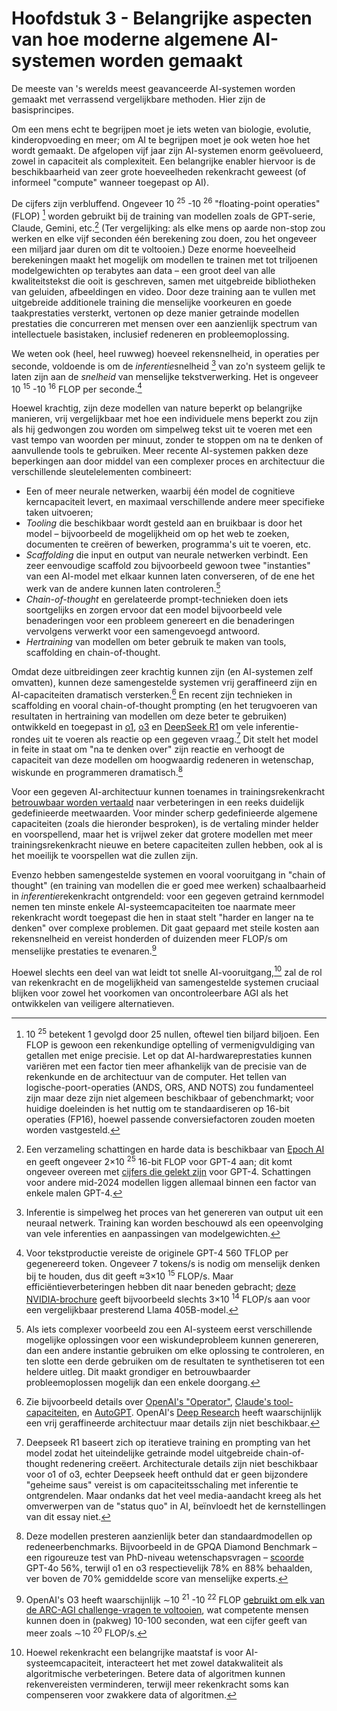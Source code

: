 # Hoofdstuk 3 - Belangrijke aspecten van hoe moderne algemene AI-systemen worden gemaakt

De meeste van 's werelds meest geavanceerde AI-systemen worden gemaakt met verrassend vergelijkbare methoden. Hier zijn de basisprincipes.

Om een mens echt te begrijpen moet je iets weten van biologie, evolutie, kinderopvoeding en meer; om AI te begrijpen moet je ook weten hoe het wordt gemaakt. De afgelopen vijf jaar zijn AI-systemen enorm geëvolueerd, zowel in capaciteit als complexiteit. Een belangrijke enabler hiervoor is de beschikbaarheid van zeer grote hoeveelheden rekenkracht geweest (of informeel "compute" wanneer toegepast op AI).

De cijfers zijn verbluffend. Ongeveer 10 <sup>25</sup> -10 <sup>26</sup> "floating-point operaties" (FLOP) [^1] worden gebruikt bij de training van modellen zoals de GPT-serie, Claude, Gemini, etc.[^2] (Ter vergelijking: als elke mens op aarde non-stop zou werken en elke vijf seconden één berekening zou doen, zou het ongeveer een miljard jaar duren om dit te voltooien.) Deze enorme hoeveelheid berekeningen maakt het mogelijk om modellen te trainen met tot triljoenen modelgewichten op terabytes aan data – een groot deel van alle kwaliteitstekst die ooit is geschreven, samen met uitgebreide bibliotheken van geluiden, afbeeldingen en video. Door deze training aan te vullen met uitgebreide additionele training die menselijke voorkeuren en goede taakprestaties versterkt, vertonen op deze manier getrainde modellen prestaties die concurreren met mensen over een aanzienlijk spectrum van intellectuele basistaken, inclusief redeneren en probleemoplossing.

We weten ook (heel, heel ruwweg) hoeveel rekensnelheid, in operaties per seconde, voldoende is om de *inferentie*snelheid [^3] van zo'n systeem gelijk te laten zijn aan de *snelheid* van menselijke tekstverwerking. Het is ongeveer 10 <sup>15</sup> -10 <sup>16</sup> FLOP per seconde.[^4]

Hoewel krachtig, zijn deze modellen van nature beperkt op belangrijke manieren, vrij vergelijkbaar met hoe een individuele mens beperkt zou zijn als hij gedwongen zou worden om simpelweg tekst uit te voeren met een vast tempo van woorden per minuut, zonder te stoppen om na te denken of aanvullende tools te gebruiken. Meer recente AI-systemen pakken deze beperkingen aan door middel van een complexer proces en architectuur die verschillende sleutelelementen combineert:

- Een of meer neurale netwerken, waarbij één model de cognitieve kerncapaciteit levert, en maximaal verschillende andere meer specifieke taken uitvoeren;
- *Tooling* die beschikbaar wordt gesteld aan en bruikbaar is door het model – bijvoorbeeld de mogelijkheid om op het web te zoeken, documenten te creëren of bewerken, programma's uit te voeren, etc.
- *Scaffolding* die input en output van neurale netwerken verbindt. Een zeer eenvoudige scaffold zou bijvoorbeeld gewoon twee "instanties" van een AI-model met elkaar kunnen laten converseren, of de ene het werk van de andere kunnen laten controleren.[^5]
- *Chain-of-thought* en gerelateerde prompt-technieken doen iets soortgelijks en zorgen ervoor dat een model bijvoorbeeld vele benaderingen voor een probleem genereert en die benaderingen vervolgens verwerkt voor een samengevoegd antwoord.
- *Hertraining* van modellen om beter gebruik te maken van tools, scaffolding en chain-of-thought.

Omdat deze uitbreidingen zeer krachtig kunnen zijn (en AI-systemen zelf omvatten), kunnen deze samengestelde systemen vrij geraffineerd zijn en AI-capaciteiten dramatisch versterken.[^6] En recent zijn technieken in scaffolding en vooral chain-of-thought prompting (en het terugvoeren van resultaten in hertraining van modellen om deze beter te gebruiken) ontwikkeld en toegepast in [o1](https://openai.com/o1/), [o3](https://openai.com/index/openai-o3-mini/) en [DeepSeek R1](https://api-docs.deepseek.com/news/news250120) om vele inferentie-rondes uit te voeren als reactie op een gegeven vraag.[^7] Dit stelt het model in feite in staat om "na te denken over" zijn reactie en verhoogt de capaciteit van deze modellen om hoogwaardig redeneren in wetenschap, wiskunde en programmeren dramatisch.[^8]

Voor een gegeven AI-architectuur kunnen toenames in trainingsrekenkracht [betrouwbaar worden vertaald](https://arxiv.org/abs/2405.10938) naar verbeteringen in een reeks duidelijk gedefinieerde meetwaarden. Voor minder scherp gedefinieerde algemene capaciteiten (zoals die hieronder besproken), is de vertaling minder helder en voorspellend, maar het is vrijwel zeker dat grotere modellen met meer trainingsrekenkracht nieuwe en betere capaciteiten zullen hebben, ook al is het moeilijk te voorspellen wat die zullen zijn.

Evenzo hebben samengestelde systemen en vooral vooruitgang in "chain of thought" (en training van modellen die er goed mee werken) schaalbaarheid in *inferentie*rekenkracht ontgrendeld: voor een gegeven getraind kernmodel nemen ten minste enkele AI-systeemcapaciteiten toe naarmate meer rekenkracht wordt toegepast die hen in staat stelt "harder en langer na te denken" over complexe problemen. Dit gaat gepaard met steile kosten aan rekensnelheid en vereist honderden of duizenden meer FLOP/s om menselijke prestaties te evenaren.[^9]

Hoewel slechts een deel van wat leidt tot snelle AI-vooruitgang,[^10] zal de rol van rekenkracht en de mogelijkheid van samengestelde systemen cruciaal blijken voor zowel het voorkomen van oncontroleerbare AGI als het ontwikkelen van veiligere alternatieven.

[^1]: 10 <sup>25</sup> betekent 1 gevolgd door 25 nullen, oftewel tien biljard biljoen. Een FLOP is gewoon een rekenkundige optelling of vermenigvuldiging van getallen met enige precisie. Let op dat AI-hardwareprestaties kunnen variëren met een factor tien meer afhankelijk van de precisie van de rekenkunde en de architectuur van de computer. Het tellen van logische-poort-operaties (ANDS, ORS, AND NOTS) zou fundamenteel zijn maar deze zijn niet algemeen beschikbaar of gebenchmarkt; voor huidige doeleinden is het nuttig om te standaardiseren op 16-bit operaties (FP16), hoewel passende conversiefactoren zouden moeten worden vastgesteld.

[^2]: Een verzameling schattingen en harde data is beschikbaar van [Epoch AI](https://epochai.org/data/large-scale-ai-models) en geeft ongeveer 2×10 <sup>25</sup> 16-bit FLOP voor GPT-4 aan; dit komt ongeveer overeen met [cijfers die gelekt zijn](https://mpost.io/gpt-4s-leaked-details-shed-light-on-its-massive-scale-and-impressive-architecture/) voor GPT-4. Schattingen voor andere mid-2024 modellen liggen allemaal binnen een factor van enkele malen GPT-4.

[^3]: Inferentie is simpelweg het proces van het genereren van output uit een neuraal netwerk. Training kan worden beschouwd als een opeenvolging van vele inferenties en aanpassingen van modelgewichten.

[^4]: Voor tekstproductie vereiste de originele GPT-4 560 TFLOP per gegenereerd token. Ongeveer 7 tokens/s is nodig om menselijk denken bij te houden, dus dit geeft ≈3×10 <sup>15</sup> FLOP/s. Maar efficiëntieverbeteringen hebben dit naar beneden gebracht; [deze NVIDIA-brochure](https://developer.nvidia.com/blog/supercharging-llama-3-1-across-nvidia-platforms/) geeft bijvoorbeeld slechts 3×10 <sup>14</sup> FLOP/s aan voor een vergelijkbaar presterend Llama 405B-model.

[^5]: Als iets complexer voorbeeld zou een AI-systeem eerst verschillende mogelijke oplossingen voor een wiskundeprobleem kunnen genereren, dan een andere instantie gebruiken om elke oplossing te controleren, en ten slotte een derde gebruiken om de resultaten te synthetiseren tot een heldere uitleg. Dit maakt grondiger en betrouwbaarder probleemoplossen mogelijk dan een enkele doorgang.

[^6]: Zie bijvoorbeeld details over [OpenAI's "Operator"](https://openai.com/index/introducing-operator/), [Claude's tool-capaciteiten](https://docs.anthropic.com/en/docs/build-with-claude/computer-use), en [AutoGPT](https://github.com/Significant-Gravitas/AutoGPT). OpenAI's [Deep Research](https://openai.com/index/introducing-deep-research/) heeft waarschijnlijk een vrij geraffineerde architectuur maar details zijn niet beschikbaar.

[^7]: Deepseek R1 baseert zich op iteratieve training en prompting van het model zodat het uiteindelijke getrainde model uitgebreide chain-of-thought redenering creëert. Architecturale details zijn niet beschikbaar voor o1 of o3, echter Deepseek heeft onthuld dat er geen bijzondere "geheime saus" vereist is om capaciteitsschaling met inferentie te ontgrendelen. Maar ondanks dat het veel media-aandacht kreeg als het omverwerpen van de "status quo" in AI, beïnvloedt het de kernstellingen van dit essay niet.

[^8]: Deze modellen presteren aanzienlijk beter dan standaardmodellen op redeneerbenchmarks. Bijvoorbeeld in de GPQA Diamond Benchmark – een rigoureuze test van PhD-niveau wetenschapsvragen – [scoorde](https://openai.com/index/learning-to-reason-with-llms/) GPT-4o 56%, terwijl o1 en o3 respectievelijk 78% en 88% behaalden, ver boven de 70% gemiddelde score van menselijke experts.

[^9]: OpenAI's O3 heeft waarschijnlijk ∼10 <sup>21</sup> -10 <sup>22</sup> FLOP [gebruikt om elk van de ARC-AGI challenge-vragen te voltooien](https://www.interconnects.ai/p/openais-o3-the-2024-finale-of-ai), wat competente mensen kunnen doen in (pakweg) 10-100 seconden, wat een cijfer geeft van meer zoals ∼10 <sup>20</sup> FLOP/s.

[^10]: Hoewel rekenkracht een belangrijke maatstaf is voor AI-systeemcapaciteit, interacteert het met zowel datakwaliteit als algoritmische verbeteringen. Betere data of algoritmen kunnen rekenvereisten verminderen, terwijl meer rekenkracht soms kan compenseren voor zwakkere data of algoritmen.
